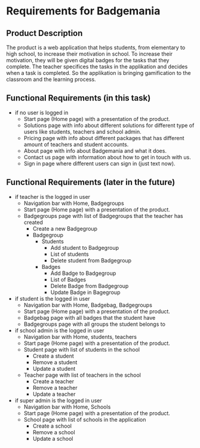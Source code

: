 # Requirements for Badgemania

## Product Description

The product is a web application that helps students, from elementary to high school, to increase their motivation in school.
To increase their motivation, they will be given digital badges for the tasks that they complete.
The teacher specifices the tasks in the applikation and decides when a task is completed.
So the applikation is bringing gamification to the classroom and the learning process.

## Functional Requirements (in this task)

- if no user is logged in
  -  Start page (Home page) with a presentation of the product.
  -  Solutions page with info about different solutions for different type of users like students, teachers and school admin.
  -  Pricing page with info about different packages that has different amount of teachers and student accounts.
  -  About page with info about Badgemania and what it does.
  -  Contact us page with information about how to get in touch with us.
  -  Sign in page where different users can sign in (just text now).

## Functional Requirements (later in the future)

- if teacher is the logged in user
  - Navigation bar with Home, Badgegroups
  - Start page (Home page) with a presentation of the product.
  - Badgegroups page with list of Badgegroups that the teacher has created
    - Create a new Badgegroup
    - Badgegroup
      - Students
        - Add student to Badgegroup
        - List of students
        - Delete student from Badgegroup
      - Badges
        - Add Badge to Badgegroup
        - List of Badges
        - Delete Badge from Badgegroup
        - Update Badge in Bagegroup
- if student is the logged in user
  - Navigation bar with Home, Badgebag, Badgegroups
  - Start page (Home page) with a presentation of the product.
  - Badgebag page with all badges that the student have
  - Badgegroups page with all groups the student belongs to
- if school admin is the logged in user
  - Navigation bar with Home, students, teachers
  - Start page (Home page) with a presentation of the product.
  - Student page with list of students in the school
    - Create a student
    - Remove a student
    - Update a student
  - Teacher page with list of teachers in the school
    - Create a teacher
    - Remove a teacher
    - Update a teacher
- if super admin is the logged in user
  - Navigation bar with Home, Schools
  - Start page (Home page) with a presentation of the product.
  - School page with list of schools in the application
    - Create a school
    - Remove a school
    - Update a school
